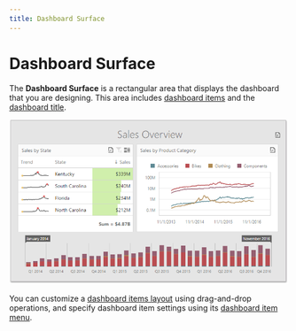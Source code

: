 ```yaml
---
title: Dashboard Surface
---
```

# Dashboard Surface
The **Dashboard Surface** is a rectangular area that displays the dashboard that you are designing. This area includes [dashboard items](../../../../dashboard-for-web/articles/web-dashboard-designer-mode/designing-dashboard-items.md) and the [dashboard title](../../../../dashboard-for-web/articles/web-dashboard-designer-mode/dashboard-layout/dashboard-title.md).

![wdd-dashboard-surface](../../../images/Img125804.png)

You can customize a [dashboard items layout](../../../../dashboard-for-web/articles/web-dashboard-designer-mode/dashboard-layout/dashboard-items-layout.md) using drag-and-drop operations, and specify dashboard item settings using its [dashboard item menu](../../../../dashboard-for-web/articles/web-dashboard-designer-mode/ui-elements/dashboard-item-menu.md).